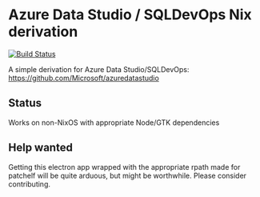 # Azure Data Studio / SQLDevOps Nix derivation

[![Build Status](https://travis-ci.org/justinwoo/azuredatastudio-nix.svg?branch=master)](https://travis-ci.org/justinwoo/azuredatastudio-nix)

A simple derivation for Azure Data Studio/SQLDevOps: <https://github.com/Microsoft/azuredatastudio>

## Status

Works on non-NixOS with appropriate Node/GTK dependencies

## Help wanted

Getting this electron app wrapped with the appropriate rpath made for patchelf will be quite arduous, but might be worthwhile. Please consider contributing.
